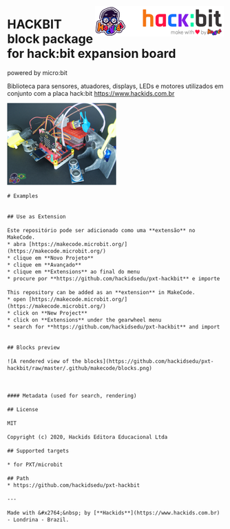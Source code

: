 <a href="https://www.hackids.com.br/"><img src="hackids-logo.svg" width="300" alt="Hackids Logo" align="right"></a>

# HACKBIT block package for hack:bit expansion board
powered by micro:bit



Biblioteca para sensores, atuadores, displays, LEDs e motores utilizados em conjunto com a placa hack:bit
https://www.hackids.com.br

![](icon.png)  

```
# Examples


## Use as Extension

Este repositório pode ser adicionado como uma **extensão** no MakeCode.
* abra [https://makecode.microbit.org/](https://makecode.microbit.org/)
* clique em **Novo Projeto**
* clique em **Avançado** 
* clique em **Extensions** ao final do menu
* procure por **https://github.com/hackidsedu/pxt-hackbit** e importe

This repository can be added as an **extension** in MakeCode.
* open [https://makecode.microbit.org/](https://makecode.microbit.org/)
* click on **New Project**
* click on **Extensions** under the gearwheel menu
* search for **https://github.com/hackidsedu/pxt-hackbit** and import


## Blocks preview

![A rendered view of the blocks](https://github.com/hackidsedu/pxt-hackbit/raw/master/.github/makecode/blocks.png)



#### Metadata (used for search, rendering)

## License

MIT

Copyright (c) 2020, Hackids Editora Educacional Ltda

## Supported targets

* for PXT/microbit

## Path
* https://github.com/hackidsedu/pxt-hackbit

---

Made with &#x2764;&nbsp; by [**Hackids**](https://www.hackids.com.br) - Londrina - Brazil.
